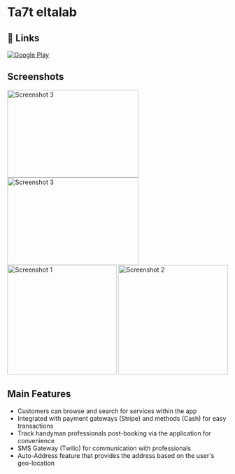 # Ta7t eltalab

## 🔗 Links
<a href="https://play.google.com/store/apps/details?id=com.etatech.ondemandcustomerapp" target="_new"><img src="https://img.shields.io/badge/Google Play-Download-green?style=github&amp;logo=google&amp;logoColor=white" alt="Google Play"></a>

## Screenshots
<img src="https://play-lh.googleusercontent.com/Zdg2zeH210Gaund26okIc83jaKLy1JidnVqcxsb_RRJU0YrORbZbH1cdHV39GsEgQH8=w526-h296-rw" width="300" height="200" alt="Screenshot 3">
<img src="https://play-lh.googleusercontent.com/vfkus07qIG7SjqQM69DJKqIOmOlvIgj8ECnYIjBwNY0PjjFIoxUH62yhxw2SgsnGggg=w526-h296-rw" width="300" height="200" alt="Screenshot 3">
<br>
<img src="https://play-lh.googleusercontent.com/W2Mzp1IRIaZESRr1Nw-ujRS4PDmxPzpEU1vecbdg2qXcJ7bcejFkY2uelH0vTj7ls8E=w1052-h592-rw" width="250" alt="Screenshot 1">
<img src="https://play-lh.googleusercontent.com/JUcR7afejTVJWSIo2fkTbLBxk4bbF06xHdeVCltAcW6jBQyOZPlBeTyg-P_X-I81kVg=w526-h296-rw"  width="250" alt="Screenshot 2">

## Main Features
- Customers can browse and search for services within the app
- Integrated with payment gateways (Stripe) and methods (Cash) for easy transactions
- Track handyman professionals post-booking via the application for convenience
- SMS Gateway (Twilio) for communication with professionals
- Auto-Address feature that provides the address based on the user's geo-location

